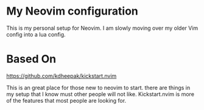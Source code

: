 # My Neovim configuration

This is my personal setup for Neovim. I am slowly moving over my older Vim config into a lua config.

# Based On

https://github.com/kdheepak/kickstart.nvim

This is an great place for those new to neovim to start. there are things in my setup that I know must other people will not like. Kickstart.nvim is more of the features that most people are looking for.
